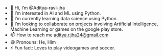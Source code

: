 - 👋 Hi, I’m @Aditya-ravi-jha
- 👀 I’m interested in AI and ML using Python.
- 🌱 I’m currently learning data science using Python.
- 💞️ I’m looking to collaborate on projects involving Artificial Intelligence, Machine Learning or games on the google play store.
- 📫 How to reach me aditya.r.jha24@gmail.com
- 😄 Pronouns: He, Him
- ⚡ Fun fact: Loves to play videogames and soccer.

<!---
Aditya-ravi-jha/Aditya-ravi-jha is a ✨ special ✨ repository because its `README.md` (this file) appears on your GitHub profile.
You can click the Preview link to take a look at your changes.
--->
